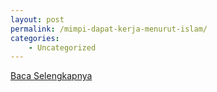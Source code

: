 ```yaml
---
layout: post
permalink: /mimpi-dapat-kerja-menurut-islam/
categories:
    - Uncategorized
---
```


[Baca Selengkapnya](/05)